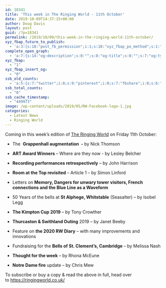 ```yaml
---
id: 18341
title: 'This week in The Ringing World - 11th October'
date: 2019-10-09T14:37:15+00:00
author: Doug Davis
layout: post
guid: /?p=18341
permalink: /2019/10/09/this-week-in-the-ringing-world-11th-october/
xyz_fbap_future_to_publish:
  - 'a:3:{s:18:"post_fb_permission";i:1;s:18:"xyz_fbap_po_method";s:1:"2";s:16:"xyz_fbap_message";s:62:"News item added to the CCCBR website: {POST_TITLE} {PERMALINK}";}'
complete_open_graph:
  - 'a:7:{s:14:"og:description";s:0:"";s:8:"og:title";s:0:"";s:7:"og:type";s:0:"";s:12:"twitter:card";s:7:"summary";s:15:"twitter:creator";s:0:"";s:19:"twitter:description";s:0:"";s:8:"og:image";s:5:"17238";}'
xyz_fbap:
  - "1"
xyz_fbap_insert_og:
  - "0"
ssb_old_counts:
  - 'a:5:{s:7:"twitter";i:0;s:9:"pinterest";i:0;s:7:"fbshare";i:0;s:6:"reddit";i:0;s:6:"tumblr";N;}'
ssb_total_counts:
  - "0"
ssb_cache_timestamp:
  - "449973"
image: /wp-content/uploads/2019/05/RW-Facebook-logo-1.jpg
categories:
  - Latest News
  - Ringing World
---
```

Coming in this week’s edition of <a href="https://www.ringingworld.co.uk/" target="_blank" rel="noopener noreferrer">The Ringing World</a> on Friday 11th October:

+ The  **Grappenhall augmentation  -** by Nick Thomson

+ **ART Award Winners** – Where are they now - by Lesley Belcher

+ **Recording performances retrospectively** – by John Harrison

+ **Room at the Top revisited** – Article 1 – by Simon Linford

+ Letters on **Memory, Dangers for unwary tower visitors, French connections and the Blue Line as a Waveform**

+ 50 Years of the bells at **St Alphege, Whitstable** (Seasalter) – by Isobel Legg

+ **The Kimpton Cup 2019** – by Tony Crowther

+ **Thurcaston & Swithland Outing** 2019 – by Janet Beeby

+ Feature on **the 2020 RW Diary** – with many improvements and innovations

+ Fundraising for the **Bells of St. Clement’s, Cambridge** – by Melissa Nash

+ **Thought for the week** – by Rhona McEune

+ **Notre Dame fire** update – by Chris Mew

To subscribe or buy a copy & read the above in full, head over to <a href="https://ringingworld.co.uk/" target="_blank" rel="noopener noreferrer">https://ringingworld.co.uk/</a>
